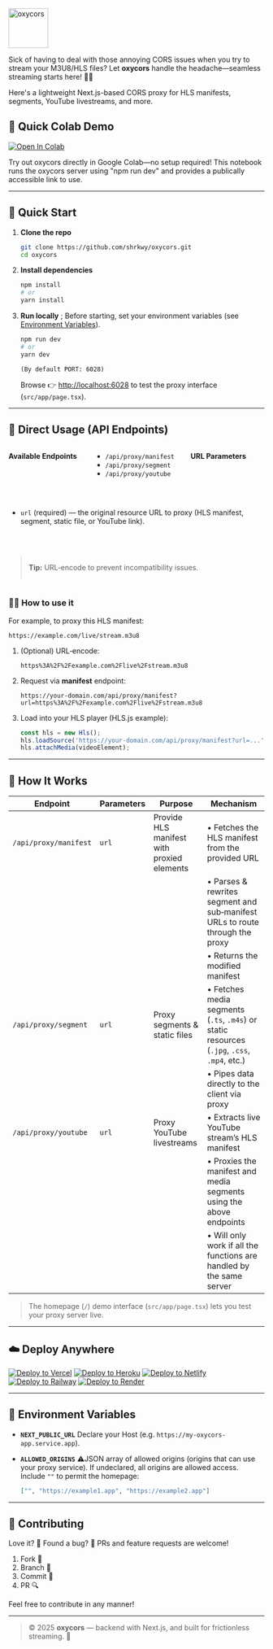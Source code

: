 <img height="78px" src="https://cdn.jsdelivr.net/gh/shrkwy/content.host@master/img/oxycors/logo.png" alt="oxycors" />

 Sick of having to deal with those annoying CORS issues when you try to stream your M3U8/HLS files? Let **oxycors** handle the headache—seamless streaming starts here! 🎥✨

 Here's a lightweight Next.js-based CORS proxy for HLS manifests, segments, YouTube livestreams, and more.


## 🧪 Quick Colab Demo

<a href="https://colab.research.google.com/gist/shrkwy/7ebf0b7cb6cfd7f67077842ddac69e05/oxycors_testing.ipynb" target="_parent"><img src="https://colab.research.google.com/assets/colab-badge.svg" alt="Open In Colab"/></a>

Try out oxycors directly in Google Colab—no setup required! This notebook runs the oxycors server using "npm run dev" and provides a publically accessible link to use.

---

## 🚀 Quick Start

1. **Clone the repo**

   ```bash
   git clone https://github.com/shrkwy/oxycors.git
   cd oxycors
   ```

2. **Install dependencies**

   ```bash
   npm install
   # or
   yarn install
   ```

3. **Run locally**
   ; Before starting, set your environment variables (see [Environment Variables](#-environment-variables)).

   ```bash
   npm run dev
   # or
   yarn dev
   ```
   `(By default PORT: 6028)`
   
   Browse 👉 [http://localhost:6028](http://localhost:6028) to test the proxy interface (`src/app/page.tsx`).

---

## 📡 Direct Usage (API Endpoints)

<div style="display:flex; gap:2rem; flex-wrap:wrap;">

**Available Endpoints**

* `/api/proxy/manifest`
* `/api/proxy/segment`
* `/api/proxy/youtube`

**URL Parameters**

* `url` (required) — the original resource URL to proxy (HLS manifest, segment, static file, or YouTube link).

> **Tip:** URL‑encode to prevent incompatibility issues.

</div>

### 👩‍💻 How to use it

For example, to proxy this HLS manifest:

```
https://example.com/live/stream.m3u8
```

1. (Optional) URL‑encode:

   ```
   https%3A%2F%2Fexample.com%2Flive%2Fstream.m3u8
   ```
2. Request via **manifest** endpoint:

   ```
   https://your-domain.com/api/proxy/manifest?url=https%3A%2F%2Fexample.com%2Flive%2Fstream.m3u8
   ```
3. Load into your HLS player (HLS.js example):

   ```js
   const hls = new Hls();
   hls.loadSource('https://your-domain.com/api/proxy/manifest?url=...');
   hls.attachMedia(videoElement);
   ```

---

## 🧠 How It Works

| Endpoint              | Parameters | Purpose                                    | Mechanism                                                                                   |
| --------------------- | ---------- | ------------------------------------------ | ------------------------------------------------------------------------------------------- |
| `/api/proxy/manifest` | `url`      | Provide HLS manifest with proxied elements | • Fetches the HLS manifest from the provided URL                                            |
|                       |            |                                            | • Parses & rewrites segment and sub‑manifest URLs to route through the proxy                |
|                       |            |                                            | • Returns the modified manifest                                                             |
| `/api/proxy/segment`  | `url`      | Proxy segments & static files              | • Fetches media segments (`.ts`, `.m4s`) or static resources (`.jpg`, `.css`, `.mp4`, etc.) |
|                       |            |                                            | • Pipes data directly to the client via proxy                                               |
| `/api/proxy/youtube`  | `url`      | Proxy YouTube livestreams                  | • Extracts live YouTube stream’s HLS manifest                                               |
|                       |            |                                            | • Proxies the manifest and media segments using the above endpoints                         |
|                       |            |                                            | • Will only work if all the functions are handled by the same server                        |

> The homepage (`/`) demo interface (`src/app/page.tsx`) lets you test your proxy server live.

---

## ☁️ Deploy Anywhere

[![Deploy to Vercel](https://vercel.com/button)](https://vercel.com/new/git/external?repository-url=https://github.com/shrkwy/oxycors)
[![Deploy to Heroku](https://www.herokucdn.com/deploy/button.svg)](https://heroku.com/deploy?template=https://github.com/shrkwy/oxycors)
[![Deploy to Netlify](https://www.netlify.com/img/deploy/button.svg)](https://app.netlify.com/start/deploy?repository=https://github.com/shrkwy/oxycors)
[![Deploy to Railway](https://railway.app/button.svg)](https://railway.app/new/template?repo=https://github.com/shrkwy/oxycors)
[![Deploy to Render](https://render.com/images/deploy-to-render-button.svg)](https://dashboard.render.com/deploy?repo=https://github.com/shrkwy/oxycors)

---

## 📁 Environment Variables

* **`NEXT_PUBLIC_URL`**
  Declare your Host (e.g. `https://my-oxycors-app.service.app`).
* **`ALLOWED_ORIGINS`**
  ⚠️JSON array of allowed origins (origins that can use your proxy service). If undeclared, all origins are allowed access. Include `""` to permit the homepage:

  ```json
  ["", "https://example1.app", "https://example2.app"]
  ```

---

## 🙌 Contributing

Love it? 🧡 Found a bug? 🐞 PRs and feature requests are welcome!

1. Fork 🔀
2. Branch 🌱
3. Commit 📂
4. PR 🔍

Feel free to contribute in any manner!

---

> © 2025 **oxycors** — backend with Next.js, and built for frictionless streaming. 🎉
